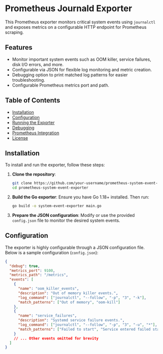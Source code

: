 # Prometheus Journald Exporter

This Prometheus exporter monitors critical system events using `journalctl` and exposes metrics on a configurable HTTP endpoint for Prometheus scraping.

## Features

- Monitor important system events such as OOM killer, service failures, disk I/O errors, and more.
- Configurable via JSON for flexible log monitoring and metric creation.
- Debugging option to print matched log patterns for easier troubleshooting.
- Configurable Prometheus metrics port and path.

## Table of Contents

- [Installation](#installation)
- [Configuration](#configuration)
- [Running the Exporter](#running-the-exporter)
- [Debugging](#debugging)
- [Prometheus Integration](#prometheus-integration)
- [License](#license)

## Installation

To install and run the exporter, follow these steps:

1. **Clone the repository**:
    ```bash
    git clone https://github.com/your-username/prometheus-system-event-exporter.git
    cd prometheus-system-event-exporter
    ```

2. **Build the Go exporter**:
    Ensure you have Go 1.18+ installed. Then run:
    ```bash
    go build -o system-event-exporter main.go
    ```

3. **Prepare the JSON configuration**:
    Modify or use the provided `config.json` file to monitor the desired system events.

## Configuration

The exporter is highly configurable through a JSON configuration file. Below is a sample configuration (`config.json`):

```json
{
  "debug": true,
  "metrics_port": 9100,
  "metrics_path": "/metrics",
  "events": [
    {
      "name": "oom_killer_events",
      "description": "Out of memory killer events.",
      "log_command": ["journalctl", "--follow", "-p", "3", "-k"],
      "match_patterns": ["Out of memory", "oom-kill"]
    },
    {
      "name": "service_failures",
      "description": "Systemd service failure events.",
      "log_command": ["journalctl", "--follow", "-p", "3", "-u", "*"],
      "match_patterns": ["Failed to start", "Service entered failed state"]
    }
    // ... Other events omitted for brevity
  ]
}

